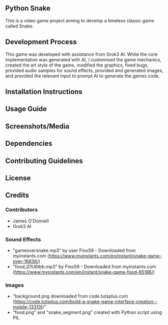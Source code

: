 ## Python Snake
This is a video game project aiming to develop a timeless classic game called Snake.

## Development Process
This game was developed with assistance from Grok3 AI. While the core implementation was generated with AI, I customised the game mechanics, created the art style of the game, modified the graphics, fixed bugs, provided audio samples for sound effects, provided and generated images, and provided the relevant input to prompt AI to generate the games code.

## Installation Instructions

## Usage Guide

## Screenshots/Media

## Dependencies 

## Contributing Guidelines

## License

## Credits

### Contributors
- James O'Donnell
- Grok3 AI

### Sound Effects
- "gameoversnake.mp3" by user Fino59 - Downloaded from myinstants.com (https://www.myinstants.com/en/instant/snake-game-over-16836/)
- "food_G1U6tbb.mp3" by Fino59 - Downloaded from myinstants.com (https://www.myinstants.com/en/instant/snake-game-food-65186/)

### Images
- "background.png downloaded from code.tutsplus.com (https://code.tutsplus.com/build-a-snake-game-interface-creation--mobile-13313t)"
- "food.png" and "snake_segment.png" created with Python script using PIL

